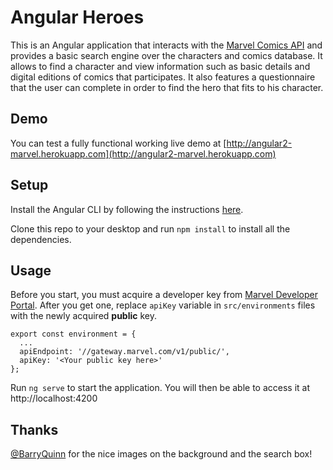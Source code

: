 # Angular Heroes

This is an Angular application that interacts with the [Marvel Comics API](http://developer.marvel.com/) and provides a basic search engine over the characters and comics database.
It allows to find a character and view information such as basic details and digital editions of comics that participates. It also
features a questionnaire that the user can complete in order to find the hero that fits to his character.

## Demo
You can test a fully functional working live demo at [http://angular2-marvel.herokuapp.com](http://angular2-marvel.herokuapp.com)

## Setup

Install the Angular CLI by following the instructions [here](https://github.com/angular/angular-cli#installation). 

Clone this repo to your desktop and run `npm install` to install all the dependencies.

## Usage

Before you start, you must acquire a developer key from [Marvel Developer Portal](http://developer.marvel.com/). After you get one, 
replace `apiKey` variable in `src/environments` files with the newly acquired **public** key.

```
export const environment = {
  ...
  apiEndpoint: '//gateway.marvel.com/v1/public/',
  apiKey: '<Your public key here>'
};
```

Run `ng serve` to start the application. You will then be able to access it at http://localhost:4200

## Thanks
[@BarryQuinn](https://twitter.com/Legion945) for the nice images on the background and the search box!
